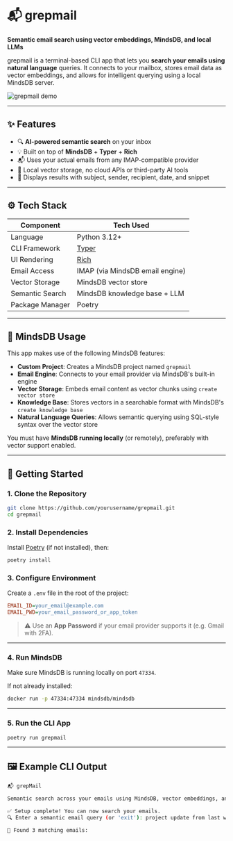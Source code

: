 # 📬 grepmail

**Semantic email search using vector embeddings, MindsDB, and local LLMs**

grepmail is a terminal-based CLI app that lets you **search your emails using natural language** queries. It connects to your mailbox, stores email data as vector embeddings, and allows for intelligent querying using a local MindsDB server.

![grepmail demo](https://img.shields.io/badge/built%20with-mindsdb-blueviolet?style=flat\&logo=openai)

---

## ✨ Features

* 🔍 **AI-powered semantic search** on your inbox
* 💡 Built on top of **MindsDB** + **Typer** + **Rich**
* 📬 Uses your actual emails from any IMAP-compatible provider
* 📀 Local vector storage, no cloud APIs or third-party AI tools
* 🧠 Displays results with subject, sender, recipient, date, and snippet

---

## ⚙️ Tech Stack

| Component       | Tech Used                                  |
| --------------- | ------------------------------------------ |
| Language        | Python 3.12+                               |
| CLI Framework   | [Typer](https://typer.tiangolo.com/)       |
| UI Rendering    | [Rich](https://github.com/Textualize/rich) |
| Email Access    | IMAP (via MindsDB email engine)            |
| Vector Storage  | MindsDB vector store                       |
| Semantic Search | MindsDB knowledge base + LLM               |
| Package Manager | Poetry                                     |

---

## 🧠 MindsDB Usage

This app makes use of the following MindsDB features:

* **Custom Project**: Creates a MindsDB project named `grepmail`
* **Email Engine**: Connects to your email provider via MindsDB's built-in engine
* **Vector Storage**: Embeds email content as vector chunks using `create vector store`
* **Knowledge Base**: Stores vectors in a searchable format with MindsDB's `create knowledge base`
* **Natural Language Queries**: Allows semantic querying using SQL-style syntax over the vector store

You must have **MindsDB running locally** (or remotely), preferably with vector support enabled.

---

## 🚀 Getting Started

### 1. Clone the Repository

```bash
git clone https://github.com/yourusername/grepmail.git
cd grepmail
```

### 2. Install Dependencies

Install [Poetry](https://python-poetry.org/docs/#installation) (if not installed), then:

```bash
poetry install
```

### 3. Configure Environment

Create a `.env` file in the root of the project:

```ini
EMAIL_ID=your_email@example.com
EMAIL_PWD=your_email_password_or_app_token
```

> ⚠️ Use an **App Password** if your email provider supports it (e.g. Gmail with 2FA).

---

### 4. Run MindsDB

Make sure MindsDB is running locally on port `47334`.

If not already installed:

```bash
docker run -p 47334:47334 mindsdb/mindsdb
```

---

### 5. Run the CLI App

```bash
poetry run grepmail
```

---

## 🖼 Example CLI Output

```bash
📬 grepMail

Semantic search across your emails using MindsDB, vector embeddings, and local LLMs.

✅ Setup complete! You can now search your emails.
🔍 Enter a semantic email query (or 'exit'): project update from last week

📨 Found 3 matching emails:



```
